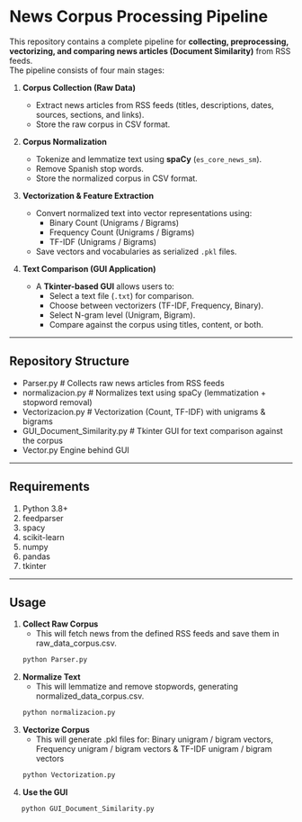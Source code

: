 # News Corpus Processing Pipeline

This repository contains a complete pipeline for **collecting, preprocessing, vectorizing, and comparing news articles (Document Similarity)** from RSS feeds.  
The pipeline consists of four main stages:

1. **Corpus Collection (Raw Data)**  
   - Extract news articles from RSS feeds (titles, descriptions, dates, sources, sections, and links).  
   - Store the raw corpus in CSV format.  

2. **Corpus Normalization**  
   - Tokenize and lemmatize text using **spaCy** (`es_core_news_sm`).  
   - Remove Spanish stop words.  
   - Store the normalized corpus in CSV format.  

3. **Vectorization & Feature Extraction**  
   - Convert normalized text into vector representations using:
     - Binary Count (Unigrams / Bigrams)  
     - Frequency Count (Unigrams / Bigrams)  
     - TF-IDF (Unigrams / Bigrams)  
   - Save vectors and vocabularies as serialized `.pkl` files.  

4. **Text Comparison (GUI Application)**  
   - A **Tkinter-based GUI** allows users to:
     - Select a text file (`.txt`) for comparison.  
     - Choose between vectorizers (TF-IDF, Frequency, Binary).  
     - Select N-gram level (Unigram, Bigram).  
     - Compare against the corpus using titles, content, or both.  

---

## Repository Structure


- Parser.py # Collects raw news articles from RSS feeds
- normalizacion.py # Normalizes text using spaCy (lemmatization + stopword removal)
- Vectorizacion.py # Vectorization (Count, TF-IDF) with unigrams & bigrams
- GUI_Document_Similarity.py # Tkinter GUI for text comparison against the corpus
- Vector.py Engine behind GUI

---
## Requirements
1. Python 3.8+
2. feedparser
3. spacy
4. scikit-learn
5. numpy
6. pandas
7. tkinter

---
## Usage
1. **Collect Raw Corpus**
   - This will fetch news from the defined RSS feeds and save them in raw_data_corpus.csv.
   ```bash
   python Parser.py

3. **Normalize Text**  
   - This will lemmatize and remove stopwords, generating normalized_data_corpus.csv.  
   ```bash
   python normalizacion.py  

4. **Vectorize Corpus**  
   - This will generate .pkl files for: Binary unigram / bigram vectors, Frequency unigram / bigram vectors & TF-IDF unigram / bigram vectors 
   ```bash
   python Vectorization.py 


5. **Use the GUI**
```bash
   python GUI_Document_Similarity.py 
